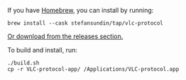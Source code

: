 If you have [Homebrew](https://brew.sh/), you can install by running:

```
brew install --cask stefansundin/tap/vlc-protocol
```

[Or download from the releases section.](https://github.com/stefansundin/vlc-protocol/releases/latest)

To build and install, run:

```
./build.sh
cp -r VLC-protocol-app/ /Applications/VLC-protocol.app
```
